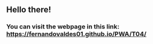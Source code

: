 ## Hello there!
### You can visit the webpage in this link: https://fernandovaldes01.github.io/PWA/T04/
